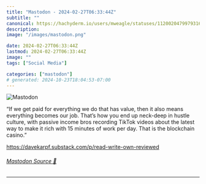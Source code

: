 ```yaml
---
title: "Mastodon - 2024-02-27T06:33:44Z"
subtitle: ""
canonical: https://hachyderm.io/users/mweagle/statuses/112002047997931647
description:
image: "/images/mastodon.png"

date: 2024-02-27T06:33:44Z
lastmod: 2024-02-27T06:33:44Z
image: ""
tags: ["Social Media"]

categories: ["mastodon"]
# generated: 2024-10-23T18:04:53-07:00
---
```

![Mastodon](/images/mastodon.png)

<p>“If we get paid for everything we do that has value, then it also means everything becomes our job. That’s how you end up neck-deep in hustle culture, with passive income bros recording TikTok videos about the latest way to make it rich with 15 minutes of work per day. That is the blockchain casino.”</p><p><a href="https://davekarpf.substack.com/p/read-write-own-reviewed" target="_blank" rel="nofollow noopener noreferrer" translate="no"><span class="invisible">https://</span><span class="ellipsis">davekarpf.substack.com/p/read-</span><span class="invisible">write-own-reviewed</span></a></p>


###### [Mastodon Source 🐘](https://hachyderm.io/@mweagle/112002047997931647)

___
